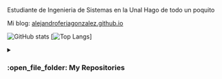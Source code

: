 Estudiante de Ingenieria de Sistemas en la Unal
Hago de todo un poquito

Mi blog: [alejandroferiagonzalez.github.io](https://alejandroferiagonzalez.github.io/)

![GitHub stats](https://github-readme-stats.vercel.app/api?username=AlejandroFeriaGonzalez&show_icons=true&theme=tokyonight)
[![Top Langs](https://github-readme-stats.vercel.app/api/top-langs/?username=AlejandroFeriaGonzalez&theme=tokyonight)]

<details><summary><h3> :open_file_folder: My Repositories </h3></summary>
  <img src=https://github-readme-stats.vercel.app/api/pin/?username=AlejandroFeriaGonzalez&repo=apuntado_pygame&theme=tokyonight alt=repo_game />
  <img src=https://github-readme-stats.vercel.app/api/pin/?username=AlejandroFeriaGonzalez&repo=pdf_estadistica&theme=tokyonight alt=repo_game />
</details>
<!---
[![Readme Card](https://github-readme-stats.vercel.app/api/pin/?username=AlejandroFeriaGonzalez&repo=apuntado_pygame)](https://github.com/anuraghazra/github-readme-stats&theme=tokyonight)
--->
